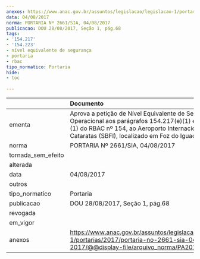 ```yaml
---
anexos: https://www.anac.gov.br/assuntos/legislacao/legislacao-1/portarias/2017/portaria-no-2661-sia-04-08-2017/@@display-file/arquivo_norma/PA2017-2661.pdf
data: 04/08/2017
norma: PORTARIA Nº 2661/SIA, 04/08/2017
publicacao: DOU 28/08/2017, Seção 1, pág.68
tags:
- '154.217'
- '154.223'
- nível equivalente de segurança
- portaria
- rbac
tipo_normatico: Portaria
hide: 
- toc 
 
---
```


|                    | Documento                                                                                                                                                                                                  |
|:-------------------|:-----------------------------------------------------------------------------------------------------------------------------------------------------------------------------------------------------------|
| ementa             | Aprova a petição de Nível Equivalente de Segurança Operacional aos parágrafos 154.217(e)(1) e 154.223(b)(1) do RBAC nº 154, ao Aeroporto Internacional Cataratas (SBFI), localizado em Foz do Iguaçu (PR). |
| norma              | PORTARIA Nº 2661/SIA, 04/08/2017                                                                                                                                                                           |
| tornada_sem_efeito |                                                                                                                                                                                                            |
| alterada           |                                                                                                                                                                                                            |
| data               | 04/08/2017                                                                                                                                                                                                 |
| outros             |                                                                                                                                                                                                            |
| tipo_normatico     | Portaria                                                                                                                                                                                                   |
| publicacao         | DOU 28/08/2017, Seção 1, pág.68                                                                                                                                                                            |
| revogada           |                                                                                                                                                                                                            |
| em_vigor           |                                                                                                                                                                                                            |
| anexos             | https://www.anac.gov.br/assuntos/legislacao/legislacao-1/portarias/2017/portaria-no-2661-sia-04-08-2017/@@display-file/arquivo_norma/PA2017-2661.pdf                                                       |
